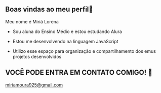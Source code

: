 ## Boas vindas ao meu perfil🖤

Meu nome é Miriã Lorena

 - Sou aluna do Ensino Médio e estou estudando Alura

 - Estou me desenvolvendo na linguagem JavaScript

 - Utilizo esse espaço para organização e compartilhamento dos emus projetos desenvolvidos

 VOCÊ PODE ENTRA EM CONTATO COMIGO! 💙
 -

miriamoura925@gmail.com


